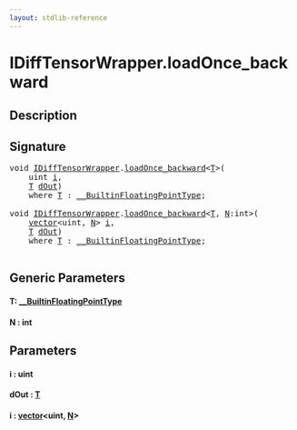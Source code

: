 ```yaml
---
layout: stdlib-reference
---
```


# IDiffTensorWrapper\.loadOnce\_backward

## Description





## Signature 

<pre>
<span class="code_keyword">void</span> <a href="index.html" class="code_type">IDiffTensorWrapper</a>.<a href="loadonce_backward-4.html">loadOnce_backward</a>&lt;<a href="loadonce_backward-4.html#typeparam-T" class="code_type">T</a>&gt;(
    <span class="code_keyword">uint</span> <a href="loadonce_backward-4.html#decl-i" class="code_param">i</a>,
    <a href="loadonce_backward-4.html#typeparam-T" class="code_type">T</a> <a href="loadonce_backward-4.html#decl-dOut" class="code_param">dOut</a>)
    <span class='code_keyword'>where</span> <a href="loadonce_backward-4.html#typeparam-T" class="code_type">T</a> : <a href="../0_builtinfloatingpointtype-029hm/index.html" class="code_type">__BuiltinFloatingPointType</a>;

<span class="code_keyword">void</span> <a href="index.html" class="code_type">IDiffTensorWrapper</a>.<a href="loadonce_backward-4.html">loadOnce_backward</a>&lt;<a href="loadonce_backward-4.html#typeparam-T" class="code_type">T</a>, <a href="loadonce_backward-4.html#decl-N" class="code_var">N</a>:<span class="code_keyword">int</span>&gt;(
    <a href="../../types/vector/index.html" class="code_type">vector</a>&lt;<span class="code_keyword">uint</span>, <a href="loadonce_backward-4.html#decl-N" class="code_var">N</a>&gt; <a href="loadonce_backward-4.html#decl-i" class="code_param">i</a>,
    <a href="loadonce_backward-4.html#typeparam-T" class="code_type">T</a> <a href="loadonce_backward-4.html#decl-dOut" class="code_param">dOut</a>)
    <span class='code_keyword'>where</span> <a href="loadonce_backward-4.html#typeparam-T" class="code_type">T</a> : <a href="../0_builtinfloatingpointtype-029hm/index.html" class="code_type">__BuiltinFloatingPointType</a>;

</pre>

## Generic Parameters

####  <a id="typeparam-T"></a>T: [\_\_BuiltinFloatingPointType](../0_builtinfloatingpointtype-029hm/index.html)
####  <a id="decl-N"></a>N  : int

## Parameters

####  <a id="decl-i"></a>i  : uint
####  <a id="decl-dOut"></a>dOut  : [T](loadonce_backward-4.html#typeparam-T)
####  <a id="decl-i"></a>i  : [vector](../../types/vector/index.html)\<uint, [N](../../types/vector/index.html#decl-N)\>

